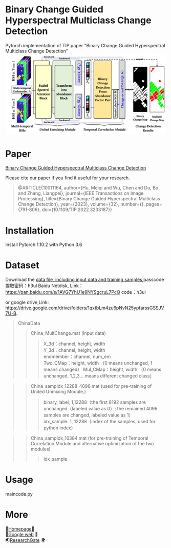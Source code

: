  # Binary Change Guided Hyperspectral Multiclass Change Detection
Pytorch implementation of TIP paper "Binary Change Guided Hyperspectral Multiclass Change Detection"
![image](https://github.com/meiqihu/BCG-Net/blob/main/Figure_BCG-Net.png)
# Paper
[Binary Change Guided Hyperspectral Multiclass Change Detection](https://ieeexplore.ieee.org/document/10011164)

Please cite our paper if you find it useful for your research.

>@ARTICLE{10011164,
  author={Hu, Meiqi and Wu, Chen and Du, Bo and Zhang, Liangpei},
  journal={IEEE Transactions on Image Processing}, 
  title={Binary Change Guided Hyperspectral Multiclass Change Detection}, 
  year={2023},
  volume={32},
  number={},
  pages={791-806},
  doi={10.1109/TIP.2022.3233187}}
  
# Installation
Install Pytorch 1.10.2 with Python 3.6
# Dataset
Download the [data file, including input data and training samples](https://pan.baidu.com/s/1AVG7YhU1e9NYSgcruL7PcQ ),passcode提取密码：h3ul
Baidu Netdisk, Link：https://pan.baidu.com/s/1AVG7YhU1e9NYSgcruL7PcQ 
code：h3ul

or google drive,Link: https://drive.google.com/drive/folders/1qxtbLm4zu6pNvN25ypfarssGSSJV7U-B.

> ChinaData
>> China_MultChange.mat (input data)
>>> X_3d：channel, height, width                
>>> Y_3d：channel, height, width                
>>> endmember：channel, num_em               
>>> Two_CMap：height, width （0 means unchanged, 1 means changed）
>>> Mul_CMap：height, width   （0 means unchanged, 1,2,3... means different changed class）

>> China_sampIdx_12288_4096.mat (used for pre-training of United Unmixing Module.)
>>> binary_label, 1,12288（the first 8192 samples are unchanged（labeled value as 0）; the remained 4096 samples are changed, labeled value as 1）         
>>> idx_sample: 1, 12288（index of the samples, used for python index）          

>> China_sampIdx_16384.mat (for pre-training of Temporal Correlation Module and alternative optimization of the two modules)
>>> idx_sample
# Usage
maincode.py

# More
🌷[Homepage](https://meiqihu.github.io/)🌷  </br>
🔴[Google web](https://scholar.google.com.hk/citations?hl=zh-CN&user=jxyAHdkAAAAJ) 🔴 </br>
🌏[ResearchGate](https://www.researchgate.net/profile/Humeiqi-humeiqi) 🌍




  
  
